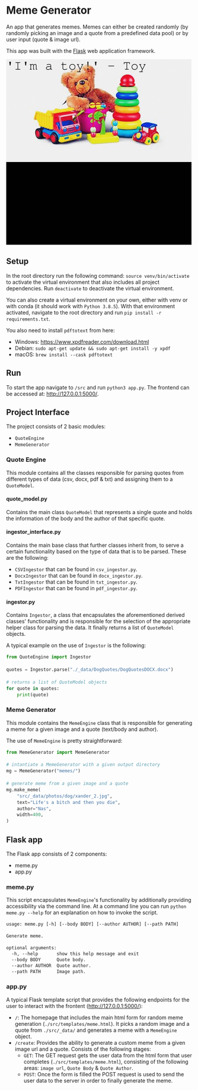 # Meme Generator

An app that generates memes. Memes can either be created randomly (by randomly picking an image and a quote from a predefined data pool) or by user input (quote & image url).

This app was built with the [Flask](https://palletsprojects.com/p/flask/)
web application framework.

![](memes.gif)

## Setup

In the root directory run the following command: `source venv/bin/activate` to activate the virtual environment that also includes all project dependencies. Run `deactivate` to deactivate the virtual environment.

You can also create a virtual environment on your own, either with venv or with conda (it should work with `Python 3.8.5`). With that environment activated, navigate to the root directory and run `pip install -r requirements.txt`.

You also need to install `pdftotext` from here:

- Windows: https://www.xpdfreader.com/download.html
- Debian: `sudo apt-get update && sudo apt-get install -y xpdf`
- macOS: `brew install --cask pdftotext`

## Run

To start the app navigate to `/src` and run `python3 app.py`. The frontend can be accessed at: http://127.0.0.1:5000/.

## Project Interface

The project consists of 2 basic modules:

- `QuoteEngine`
- `MemeGenerator`

### Quote Engine

This module contains all the classes responsible for parsing quotes from different types of data (csv, docx, pdf & txt) and assigning them to a `QuoteModel`.

#### quote_model.py

Contains the main class `QuoteModel` that represents a single quote and holds the information of the body and the author of that specific quote.

#### ingestor_interface.py

Contains the main base class that further classes inherit from, to serve a certain functionality based on the type of data that is to be parsed. These are the following:

- `CSVIngestor` that can be found in `csv_ingestor.py`.
- `DocxIngestor` that can be found in `docx_ingestor.py`.
- `TxtIngestor` that can be found in `txt_ingestor.py`.
- `PDFIngestor` that can be found in `pdf_ingestor.py`.

#### ingestor.py

Contains `Ingestor`, a class that encapsulates the aforementioned derived classes' functionality and is responsible for the selection of the appropriate helper class for parsing the data. It finally returns a list of `QuoteModel` objects.

A typical example on the use of `Ingestor` is the following:

```python
from QuoteEngine import Ingestor

quotes = Ingestor.parse("./_data/DogQuotes/DogQuotesDOCX.docx")

# returns a list of QuoteModel objects
for quote in quotes:
    print(quote)
```

### Meme Generator

This module contains the `MemeEngine` class that is responsible for generating a meme for a given image and a quote (text/body and author).

The use of `MemeEngine` is pretty straightforward:

```python
from MemeGenerator import MemeGenerator

# intantiate a MemeGenerator with a given output directory
mg = MemeGenerator("memes/")

# generate meme from a given image and a quote
mg.make_meme(
    "src/_data/photos/dog/xander_2.jpg",
    text="Life's a bitch and then you die",
    author="Nas",
    width=400,
)
```

## Flask app

The Flask app consists of 2 components:

- meme.py
- app.py

### meme.py

This script encapsulates `MemeEngine`'s functionality by additionally providing accessibility via the command line. At a command line you can run `python meme.py --help` for an explanation on how to invoke the script.

```console
usage: meme.py [-h] [--body BODY] [--author AUTHOR] [--path PATH]

Generate meme.

optional arguments:
  -h, --help       show this help message and exit
  --body BODY      Quote body.
  --author AUTHOR  Quote author.
  --path PATH      Image path.

```

### app.py

A typical Flask template script that provides the following endpoints for the user to interact with the frontent (http://127.0.0.1:5000/):

- `/`: The homepage that includes the main html form for random meme generation (`./src/templates/meme.html`). It picks a random image and a quote from `./src/_data/` and generates a meme with a `MemeEngine` object.
- `/create`: Provides the ability to generate a custom meme from a given image url and a quote. Consists of the following stages:
  - `GET`: The GET request gets the user data from the html form that user completes (`./src/templates/meme.html`), consisting of the following areas: `image url`, `Quote Body` & `Quote Author`.
  - `POST`: Once the form is filled the POST request is used to send the user data to the server in order to finally generate the meme.
